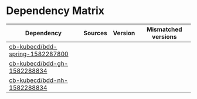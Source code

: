 # Dependency Matrix

Dependency | Sources | Version | Mismatched versions
---------- | ------- | ------- | -------------------
[cb-kubecd/bdd-spring-1582287800](https://github.com/cb-kubecd/bdd-spring-1582287800.git) |  | []() | 
[cb-kubecd/bdd-gh-1582288834](https://github.com/cb-kubecd/bdd-gh-1582288834.git) |  | []() | 
[cb-kubecd/bdd-nh-1582288834](https://github.com/cb-kubecd/bdd-nh-1582288834.git) |  | []() | 
